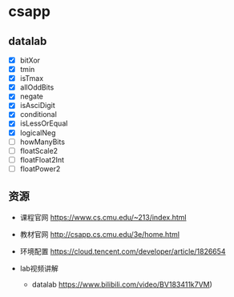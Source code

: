 # csapp

## datalab
- [x] bitXor
- [x] tmin
- [x] isTmax
- [x] allOddBits
- [x] negate
- [x] isAsciDigit
- [x] conditional
- [x] isLessOrEqual
- [x] logicalNeg
- [ ] howManyBits
- [ ] floatScale2
- [ ] floatFloat2Int
- [ ] floatPower2

## 资源
* 课程官网
https://www.cs.cmu.edu/~213/index.html

* 教材官网
http://csapp.cs.cmu.edu/3e/home.html

* 环境配置
https://cloud.tencent.com/developer/article/1826654

* lab视频讲解
    * datalab https://www.bilibili.com/video/BV183411k7VM)
